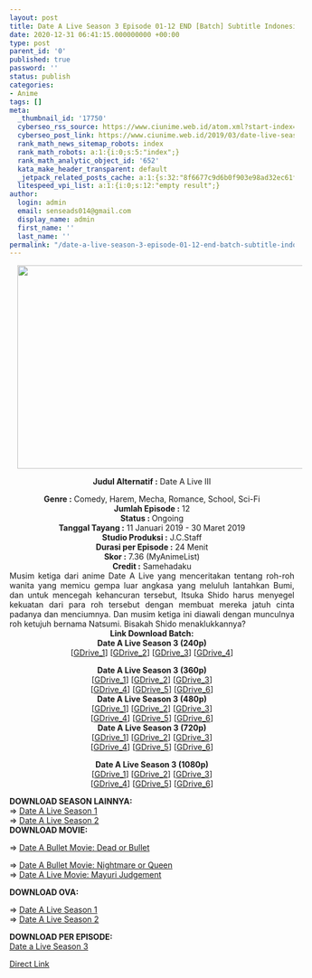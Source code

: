 ```yaml
---
layout: post
title: Date A Live Season 3 Episode 01-12 END [Batch] Subtitle Indonesia
date: 2020-12-31 06:41:15.000000000 +00:00
type: post
parent_id: '0'
published: true
password: ''
status: publish
categories:
- Anime
tags: []
meta:
  _thumbnail_id: '17750'
  cyberseo_rss_source: https://www.ciunime.web.id/atom.xml?start-index=3001&max-results=150
  cyberseo_post_link: https://www.ciunime.web.id/2019/03/date-live-season-3-episode-01-12-end.html
  rank_math_news_sitemap_robots: index
  rank_math_robots: a:1:{i:0;s:5:"index";}
  rank_math_analytic_object_id: '652'
  kata_make_header_transparent: default
  _jetpack_related_posts_cache: a:1:{s:32:"8f6677c9d6b0f903e98ad32ec61f8deb";a:2:{s:7:"expires";i:1651191174;s:7:"payload";a:0:{}}}
  litespeed_vpi_list: a:1:{i:0;s:12:"empty result";}
author:
  login: admin
  email: senseads014@gmail.com
  display_name: admin
  first_name: ''
  last_name: ''
permalink: "/date-a-live-season-3-episode-01-12-end-batch-subtitle-indonesia/"
---
```

<div style="text-align: center;">
<div style="text-align: left;">
<div class="separator" style="clear: both; text-align: center;"><a href="https://3.bp.blogspot.com/-tIde0ejtQWM/XFSghCaDG-I/AAAAAAAAJew/N2m0U2E2sDgl5FeiDY0QAYxBbKd9j6CygCLcBGAs/s1600/Date%2Ba%2BLive%2BSeason%2B3.jpg" style="margin-left: 1em; margin-right: 1em;"><img border="0" data-original-height="720" data-original-width="1280" height="360" src="{{ site.baseurl }}/assets/2020/12/Date%2Ba%2BLive%2BSeason%2B3.jpg" width="640" /></a></div>
<p></div>
<p><b>Judul</b><b><b> Alternatif</b> :</b> Date A Live Ⅲ</div>
<div style="text-align: center;"><b><b>Genre :</b></b> Comedy, Harem, Mecha, Romance, School, Sci-Fi</div>
<div style="text-align: center;"><b>Jumlah Episode :</b> 12<br /><b>Status : </b>Ongoing<br /><b>Tanggal Tayang :</b> 11 Januari 2019 - 30 Maret 2019<br /><b>Studio Produksi :</b> J.C.Staff<br /><b>Durasi per Episode :</b> 24 Menit</div>
<div style="text-align: center;"><b>Skor :</b> 7.36 (MyAnimeList)<br /><b>Credit :</b> Samehadaku</div>
<div style="text-align: center;"></div>
<div style="text-align: justify;">Musim ketiga dari anime Date A Live yang menceritakan tentang roh-roh wanita yang memicu gempa luar angkasa yang meluluh lantahkan Bumi, dan untuk mencegah kehancuran tersebut, Itsuka Shido harus menyegel kekuatan dari para roh tersebut dengan membuat mereka jatuh cinta padanya dan menciumnya. Dan musim ketiga ini diawali dengan munculnya roh ketujuh bernama Natsumi. Bisakah Shido menaklukkannya?</div>
<div style="text-align: justify;"></div>
<div style="text-align: justify;"></div>
<div style="text-align: center;"><b>Link Download Batch:</b></div>
<div style="text-align: center;">
<div style="text-align: center;"><b>Date A Live Season 3 (240p)</b></div>
<div style="text-align: center;">[<a href="https://drive.google.com/uc?id=1yq9dXJxbJBNsmib5F19s1vA12KRWEP6J" target="_blank" rel="noopener">GDrive_1</a>] [<a href="https://drive.google.com/uc?id=1q0_HrMAZRPHRUsriD_DZP1HNOHpX3ftm" target="_blank" rel="noopener">GDrive_2</a>] [<a href="https://drive.google.com/uc?id=1AHh2kzH8A9NjF1HPEwyk30QdDVqZQXn_" target="_blank" rel="noopener">GDrive_3</a>] [<a href="https://drive.google.com/uc?id=17eEMRZVBTAj6-6zFrR6ffUqGxR5c6m1K" target="_blank" rel="noopener">GDrive_4</a>]</p>
</div>
</div>
<div style="text-align: center;"><b>Date A Live Season 3 (360p)</b></div>
<div style="text-align: center;">[<a href="https://drive.google.com/uc?id=1P94oFzrNPVzlTjb3sWAXiOfMG--3b5xH" target="_blank" rel="noopener">GDrive_1</a>] [<a href="https://drive.google.com/uc?id=1npczv67xqEhQfXqMUuEnnFL_BqrbXVUo" target="_blank" rel="noopener">GDrive_2</a>] [<a href="https://drive.google.com/uc?id=1yzT2oRMYtXP8JCSApbATVv5t_ep1i4Yu" target="_blank" rel="noopener">GDrive_3</a>]<br />[<a href="https://drive.google.com/uc?id=1L6ZsV5Ai5PAjDk5Kmza-fxQgSZh5VMms" target="_blank" rel="noopener">GDrive_4</a>] [<a href="https://drive.google.com/uc?id=1PHmPdeEeLCnJBkO_PB9zgGDoGPWtoTJQ" target="_blank" rel="noopener">GDrive_5</a>] [<a href="https://drive.google.com/uc?id=1mbvaR6bkHWwT0RC7vlLwxwHG6vyDJLhJ" target="_blank" rel="noopener">GDrive_6</a>]</div>
<div style="text-align: center;"></div>
<div style="text-align: center;"><b>Date A Live Season 3 (480p)</b><br />[<a href="https://drive.google.com/uc?id=1rEvinVsKg8X598ymQwZsXbk8A6fAI-VG" target="_blank" rel="noopener">GDrive_1</a>] [<a href="https://drive.google.com/uc?id=1oO2MZeM8IfDrIZV1xxMkhA4DHhK-OQ_v" target="_blank" rel="noopener">GDrive_2</a>] [<a href="https://drive.google.com/uc?id=1ATd63e2zJjDdiMdoXoyVmiWBu-5v_YZs" target="_blank" rel="noopener">GDrive_3</a>]<br />[<a href="https://drive.google.com/uc?id=1nmmVjk_s6rouQUOqN1eCI5baY3ScB9t4" target="_blank" rel="noopener">GDrive_4</a>] [<a href="https://drive.google.com/uc?id=1G7od0HkTQLmmOLkRazWdSgghC4zW2c9B" target="_blank" rel="noopener">GDrive_5</a>] [<a href="https://drive.google.com/uc?id=1vNeXHW9Jys7tuFGhpXSDz3DGh6pMgAWt" target="_blank" rel="noopener">GDrive_6</a>]</div>
<div style="text-align: center;"><b>Date A Live Season 3 (720p)</b><br />[<a href="https://drive.google.com/uc?id=1CWqxYjurP037BSNaCE81v1fRmmN8FIEc" target="_blank" rel="noopener">GDrive_1</a>] [<a href="https://drive.google.com/uc?id=13w7Daq6d1UC7yXFZOcJ6KtsHwQt5dNPd" target="_blank" rel="noopener">GDrive_2</a>] [<a href="https://drive.google.com/uc?id=15UBXXY36aYnIOJ4G9JjOs5dV5N0V1Ehe" target="_blank" rel="noopener">GDrive_3</a>]<br />[<a href="https://drive.google.com/uc?id=1JoSH-0Q2jIlgMzYdZZ6RmiHgI5sI-q30" target="_blank" rel="noopener">GDrive_4</a>] [<a href="https://drive.google.com/uc?id=1Sfy2tpf4zCDPNAhxhET-U5bXAhbjss2Q" target="_blank" rel="noopener">GDrive_5</a>] [<a href="https://drive.google.com/uc?id=1GIcPWIJUfagrEouippyiHRy9X1HCel1U" target="_blank" rel="noopener">GDrive_6</a>]</p>
<p><b>Date A Live Season 3 (1080p)</b><br />[<a href="https://drive.google.com/uc?id=1IxeP1aTvlVbDp3M6FPjP_wTkDs89sCoF" target="_blank" rel="noopener">GDrive_1</a>] [<a href="https://drive.google.com/uc?id=1rdGBC2hX9dkA9q1WBuRIS3IHTssxV40s" target="_blank" rel="noopener">GDrive_2</a>] [<a href="https://drive.google.com/uc?export=download&amp;id=1kfhQ92kSj7PoH6fP5-sx-glVWM1JNqRz" target="_blank" rel="noopener">GDrive_3</a>]<br />[<a href="https://drive.google.com/uc?export=download&amp;id=1idO0ub63s2Su4qikqUl09m2v2lNo0bS-" target="_blank" rel="noopener">GDrive_4</a>] [<a href="https://drive.google.com/uc?export=download&amp;id=1bqG-OEpnd2xE8RTH-_YFiqiHgDKcB37a" target="_blank" rel="noopener">GDrive_5</a>] [<a href="https://drive.google.com/uc?export=download&amp;id=1CPAEUR3bEckohb7TdzHOQjoFlmnBXkJF" target="_blank" rel="noopener">GDrive_6</a>]
<div style="text-align: left;">
<div style="text-align: justify;">
<div style="text-align: justify;"></div>
<div style="text-align: justify;"><b>DOWNLOAD SEASON LAINNYA:</b></div>
<div style="text-align: justify;">=&gt;&nbsp;<a href="https://www.ciunime.web.id/2019/01/date-live-season-1-episode-01-12-end-1.html" target="_blank" rel="noopener">Date A Live Season 1</a></div>
<div style="text-align: justify;">=&gt;&nbsp;<a href="https://www.ciunime.web.id/2019/01/date-live-season-2-episode-01-10-end-1.html" target="_blank" rel="noopener">Date A Live Season 2</a></div>
<div style="text-align: justify;"><b>DOWNLOAD MOVIE</b><b>:</b></p>
<p>=&gt;&nbsp;<a href="https://www.ciunime.web.id/2020/10/date-bullet-movie-dead-or-bullet-movie.html" target="_blank" rel="noopener">Date A Bullet Movie: Dead or Bullet</a></div>
<div style="text-align: justify;">=&gt;&nbsp;<a href="https://www.ciunime.web.id/2020/12/date-bullet-movie-nightmare-or-queen.html" target="_blank" rel="noopener">Date A Bullet Movie: Nightmare or Queen</a><br />=&gt;&nbsp;<a href="https://www.ciunime.web.id/2019/01/date-live-movie-mayuri-judgement-movie.html" target="_blank" rel="noopener">Date A Live Movie: Mayuri Judgement</a></p>
<p><b>DOWNLOAD OVA</b><b>:</b></p>
<p>=&gt;&nbsp;<a href="https://www.ciunime.web.id/2019/08/date-live-season-1-ova-subtitle.html" target="_blank" rel="noopener">Date A Live Season 1</a><br />=&gt;&nbsp;<a href="https://www.ciunime.web.id/2019/08/date-live-season-2-ova-subtitle.html" target="_blank" rel="noopener">Date A Live Season 2</a></p>
</div>
</div>
</div>
<div style="text-align: left;"><b><b>DOWNLOAD </b>PER EPISODE:</b></div>
<div style="text-align: left;"></div>
<div style="text-align: left;"><a href="https://www.ciunime.com/2019/02/date-live-season-3-subtitle-indonesia.html" target="_blank" rel="noopener">Date a Live Season 3 </a></p>
</div>
</div>
<link rel="stylesheet" href="https://cdnjs.cloudflare.com/ajax/libs/font-awesome/4.7.0/css/font-awesome.min.css" />
<div class="divbtn"> <a href="https://handymansurrender.com/fihup8buzv?key=94550f7ce39444073321dde3b8782f97" class="btn"><i class="fa fa-download"></i> Direct Link</a> </div>
